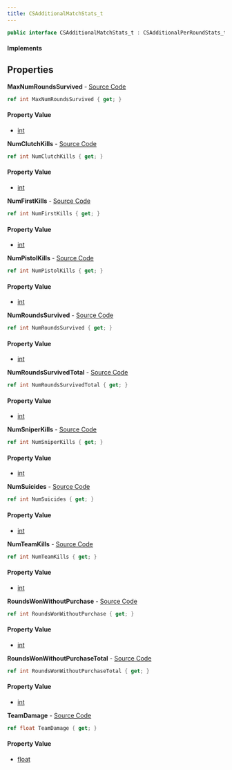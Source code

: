 ```yaml
---
title: CSAdditionalMatchStats_t
---
```


```csharp
public interface CSAdditionalMatchStats_t : CSAdditionalPerRoundStats_t, ISchemaClass<CSAdditionalPerRoundStats_t>, ISchemaClass<CSAdditionalMatchStats_t>, ISchemaField, ISchemaClass, INativeHandle
```

#### Implements

## Properties

**MaxNumRoundsSurvived** - [Source Code](https://github.com/swiftly-solution/swiftlys2/blob/main/managed/src/SwiftlyS2.Generated/Schemas/Interfaces/CSAdditionalMatchStats_t.cs#L18)

```csharp
ref int MaxNumRoundsSurvived { get; }
```

#### Property Value

- [int](https://learn.microsoft.com/dotnet/api/system.int32)

**NumClutchKills** - [Source Code](https://github.com/swiftly-solution/swiftlys2/blob/main/managed/src/SwiftlyS2.Generated/Schemas/Interfaces/CSAdditionalMatchStats_t.cs#L28)

```csharp
ref int NumClutchKills { get; }
```

#### Property Value

- [int](https://learn.microsoft.com/dotnet/api/system.int32)

**NumFirstKills** - [Source Code](https://github.com/swiftly-solution/swiftlys2/blob/main/managed/src/SwiftlyS2.Generated/Schemas/Interfaces/CSAdditionalMatchStats_t.cs#L26)

```csharp
ref int NumFirstKills { get; }
```

#### Property Value

- [int](https://learn.microsoft.com/dotnet/api/system.int32)

**NumPistolKills** - [Source Code](https://github.com/swiftly-solution/swiftlys2/blob/main/managed/src/SwiftlyS2.Generated/Schemas/Interfaces/CSAdditionalMatchStats_t.cs#L30)

```csharp
ref int NumPistolKills { get; }
```

#### Property Value

- [int](https://learn.microsoft.com/dotnet/api/system.int32)

**NumRoundsSurvived** - [Source Code](https://github.com/swiftly-solution/swiftlys2/blob/main/managed/src/SwiftlyS2.Generated/Schemas/Interfaces/CSAdditionalMatchStats_t.cs#L16)

```csharp
ref int NumRoundsSurvived { get; }
```

#### Property Value

- [int](https://learn.microsoft.com/dotnet/api/system.int32)

**NumRoundsSurvivedTotal** - [Source Code](https://github.com/swiftly-solution/swiftlys2/blob/main/managed/src/SwiftlyS2.Generated/Schemas/Interfaces/CSAdditionalMatchStats_t.cs#L20)

```csharp
ref int NumRoundsSurvivedTotal { get; }
```

#### Property Value

- [int](https://learn.microsoft.com/dotnet/api/system.int32)

**NumSniperKills** - [Source Code](https://github.com/swiftly-solution/swiftlys2/blob/main/managed/src/SwiftlyS2.Generated/Schemas/Interfaces/CSAdditionalMatchStats_t.cs#L32)

```csharp
ref int NumSniperKills { get; }
```

#### Property Value

- [int](https://learn.microsoft.com/dotnet/api/system.int32)

**NumSuicides** - [Source Code](https://github.com/swiftly-solution/swiftlys2/blob/main/managed/src/SwiftlyS2.Generated/Schemas/Interfaces/CSAdditionalMatchStats_t.cs#L34)

```csharp
ref int NumSuicides { get; }
```

#### Property Value

- [int](https://learn.microsoft.com/dotnet/api/system.int32)

**NumTeamKills** - [Source Code](https://github.com/swiftly-solution/swiftlys2/blob/main/managed/src/SwiftlyS2.Generated/Schemas/Interfaces/CSAdditionalMatchStats_t.cs#L36)

```csharp
ref int NumTeamKills { get; }
```

#### Property Value

- [int](https://learn.microsoft.com/dotnet/api/system.int32)

**RoundsWonWithoutPurchase** - [Source Code](https://github.com/swiftly-solution/swiftlys2/blob/main/managed/src/SwiftlyS2.Generated/Schemas/Interfaces/CSAdditionalMatchStats_t.cs#L22)

```csharp
ref int RoundsWonWithoutPurchase { get; }
```

#### Property Value

- [int](https://learn.microsoft.com/dotnet/api/system.int32)

**RoundsWonWithoutPurchaseTotal** - [Source Code](https://github.com/swiftly-solution/swiftlys2/blob/main/managed/src/SwiftlyS2.Generated/Schemas/Interfaces/CSAdditionalMatchStats_t.cs#L24)

```csharp
ref int RoundsWonWithoutPurchaseTotal { get; }
```

#### Property Value

- [int](https://learn.microsoft.com/dotnet/api/system.int32)

**TeamDamage** - [Source Code](https://github.com/swiftly-solution/swiftlys2/blob/main/managed/src/SwiftlyS2.Generated/Schemas/Interfaces/CSAdditionalMatchStats_t.cs#L38)

```csharp
ref float TeamDamage { get; }
```

#### Property Value

- [float](https://learn.microsoft.com/dotnet/api/system.single)

